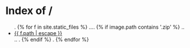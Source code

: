 ---
---
<head>
  <title>Index of /</title>
</head>

<body>
  <h1>Index of /</h1>
  <ul>
 .  {% for f in site.static_files %}
....  {% if image.path contains '.zip' %}
 ..    <li><a href="{{ site.baseurl | escape }}{{ f.path | escape }}">{{ f.path | escape }}</a> </li>
 .. . {% endif %}
.   {% endfor %}
  </ul>
</body>
